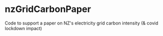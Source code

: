# nzGridCarbonPaper
Code to support a paper on NZ's electricity grid carbon intensity (&amp; covid lockdown impact)

